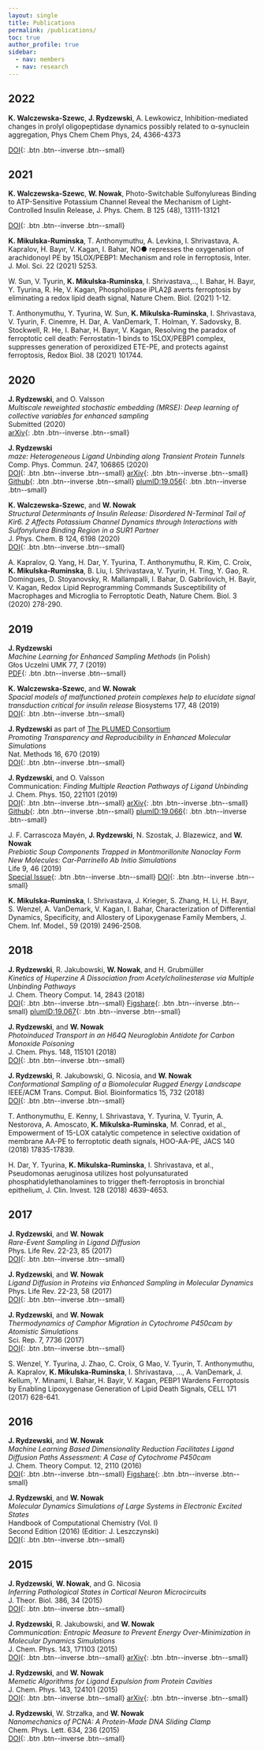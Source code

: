 ```yaml
---
layout: single
title: Publications
permalink: /publications/
toc: true
author_profile: true
sidebar:
  - nav: members
  - nav: research
---
```


## 2022
__K. Walczewska-Szewc__, __J. Rydzewski__, A. Lewkowicz, Inhibition-mediated changes in prolyl oligopeptidase dynamics possibly related to α-synuclein aggregation, Phys Chem Chem Phys, 24, 4366-4373 


[DOI](https://doi.org/10.1039/D1CP05238A){: .btn .btn--inverse .btn--small}

## 2021  
__K. Walczewska-Szewc__, __W. Nowak__, Photo-Switchable Sulfonylureas Binding to ATP-Sensitive Potassium Channel Reveal the Mechanism of Light-Controlled Insulin Release, J. Phys. Chem. B 125 (48), 13111-13121


[DOI](https://doi.org/10.1021/acs.jpcb.1c07292){: .btn .btn--inverse .btn--small}

__K. Mikulska-Ruminska__, T. Anthonymuthu, A. Levkina, I. Shrivastava, A. Kapralov, H. Bayır, V. Kagan, I. Bahar, NO● represses the oxygenation of arachidonoyl PE by 15LOX/PEBP1: Mechanism and role in ferroptosis, Inter. J. Mol. Sci. 22 (2021) 5253.  

W. Sun, V. Tyurin, __K. Mikulska-Ruminska__, I. Shrivastava,.., I. Bahar, H. Bayır, Y. Tyurina, R. He, V. Kagan, Phospholipase iPLA2β averts ferroptosis by eliminating a redox lipid death signal, Nature Chem. Biol. (2021) 1-12.  

T. Anthonymuthu, Y. Tyurina, W. Sun, __K. Mikulska-Ruminska__, I. Shrivastava, V. Tyurin, F. Cinemre, H. Dar, A. VanDemark, T. Holman, Y. Sadovsky, B. Stockwell, R. He, I. Bahar, H. Bayır, V. Kagan, Resolving the paradox of ferroptotic cell death: Ferrostatin-1 binds to 15LOX/PEBP1 complex, suppresses generation of peroxidized ETE-PE, and protects against ferroptosis, Redox Biol. 38 (2021) 101744. 


## 2020
__J. Rydzewski__, and O. Valsson  
*Multiscale reweighted stochastic embedding (MRSE): Deep learning of collective variables for enhanced sampling*  
Submitted (2020)  
[arXiv](https://arxiv.org/abs/2007.06377){: .btn .btn--inverse .btn--small}

__J. Rydzewski__  
*maze: Heterogeneous Ligand Unbinding along Transient Protein Tunnels*  
Comp. Phys. Commun. 247, 106865 (2020)  
[DOI](https://doi.org/10.1016/j.cpc.2019.106865){: .btn .btn--inverse .btn--small}
[arXiv](https://arxiv.org/abs/1904.03929){: .btn .btn--inverse .btn--small}
[Github](https://github.com/maze-code/plumed2-maze){: .btn .btn--inverse .btn--small}
[plumID:19.056](https://www.plumed-nest.org/eggs/19/056/){: .btn .btn--inverse .btn--small}  

__K. Walczewska-Szewc__, and __W. Nowak__  
*Structural Determinants of Insulin Release: Disordered N-Terminal Tail of Kir6. 2 Affects Potassium Channel Dynamics through Interactions with Sulfonylurea Binding Region in a SUR1 Partner*  
J. Phys. Chem. B 124, 6198 (2020)  
[DOI](https://pubs.acs.org/doi/10.1021/acs.jpcb.0c02720){: .btn .btn--inverse .btn--small}  

A. Kapralov, Q. Yang, H. Dar, Y. Tyurina, T. Anthonymuthu, R. Kim, C. Croix, __K. Mikulska-Ruminska__, B. Liu, I.  Shrivastava, V. Tyurin, H. Ting, Y. Gao, R. Domingues, D. Stoyanovsky, R. Mallampalli, I. Bahar, D. Gabrilovich, H. Bayir, V. Kagan, Redox Lipid Reprogramming Commands Susceptibility of Macrophages and Microglia to Ferroptotic Death, Nature Chem. Biol. 3 (2020) 278-290.



## 2019
__J. Rydzewski__  
*Machine Learning for Enhanced Sampling Methods* (in Polish)  
Głos Uczelni UMK 77, 7 (2019)  
[PDF](/assets/pubs/GU_2019-07-10_jr.pdf){: .btn .btn--inverse .btn--small}  

__K. Walczewska-Szewc__, and __W. Nowak__  
*Spacial models of malfunctioned protein complexes help to elucidate signal transduction critical for insulin release*
Biosystems 177, 48 (2019)  
[DOI](https://doi.org/10.1016/j.biosystems.2018.11.001){: .btn .btn--inverse .btn--small} 


__J. Rydzewski__ as part of [The PLUMED Consortium](https://www.plumed-nest.org/consortium.html)  
*Promoting Transparency and Reproducibility in Enhanced Molecular Simulations*  
Nat. Methods 16, 670 (2019)  
[DOI](https://doi.org/10.1038/s41592-019-0506-8){: .btn .btn--inverse .btn--small}

__J. Rydzewski__, and O. Valsson  
Communication: *Finding Multiple Reaction Pathways of Ligand Unbinding*  
J. Chem. Phys. 150, 221101 (2019)  
[DOI](https://doi.org/10.1063/1.5108638){: .btn .btn--inverse .btn--small}
[arXiv](https://arxiv.org/abs/1808.08089){: .btn .btn--inverse .btn--small}
[Github](https://github.com/maze-code/plumed2-maze){: .btn .btn--inverse .btn--small}
[plumID:19.066](https://www.plumed-nest.org/eggs/19/066/){: .btn .btn--inverse .btn--small}

J. F. Carrascoza Mayén, __J. Rydzewski__, N. Szostak, J. Blazewicz, and __W. Nowak__  
*Prebiotic Soup Components Trapped in Montmorillonite Nanoclay Form New Molecules: Car-Parrinello Ab Initio Simulations*  
Life 9, 46 (2019)  
[Special Issue](https://www.mdpi.com/journal/life/special_issues/Prebiotic_Chemistry){: .btn .btn--inverse .btn--small}
[DOI](https://doi.org/10.3390/life9020046){: .btn .btn--inverse .btn--small}  

__K. Mikulska-Ruminska__, I. Shrivastava, J. Krieger, S. Zhang, H. Li, H. Bayır, S. Wenzel, A. VanDemark, V. Kagan, I. Bahar, Characterization of Differential Dynamics, Specificity, and Allostery of Lipoxygenase Family Members, J. Chem. Inf. Model., 59 (2019) 2496-2508.

## 2018
__J. Rydzewski__, R. Jakubowski, __W. Nowak__, and H. Grubmüller  
*Kinetics of Huperzine A Dissociation from Acetylcholinesterase via Multiple Unbinding Pathways*  
J. Chem. Theory Comput. 14, 2843 (2018)  
[DOI](https://doi.org/10.1021/acs.jctc.8b00173){: .btn .btn--inverse .btn--small}
[Figshare](https://figshare.com/articles/Kinetics_of_Huperzine_A_Dissociation_from_Acetylcholinesterase_via_Multiple_Unbinding_Pathways/6333965){: .btn .btn--inverse .btn--small}
[plumID:19.067](https://www.plumed-nest.org/eggs/19/067/){: .btn .btn--inverse .btn--small}

__J. Rydzewski__, and __W. Nowak__  
*Photoinduced Transport in an H64Q Neuroglobin Antidote for Carbon Monoxide Poisoning*  
J. Chem. Phys. 148, 115101 (2018)  
[DOI](https://doi.org/10.1063/1.5013659){: .btn .btn--inverse .btn--small}

__J. Rydzewski__, R. Jakubowski, G. Nicosia, and __W. Nowak__  
*Conformational Sampling of a Biomolecular Rugged Energy Landscape*  
IEEE/ACM Trans. Comput. Biol. Bioinformatics 15, 732 (2018)  
[DOI](https://doi.org/10.1109/TCBB.2016.2634008){: .btn .btn--inverse .btn--small}  

T. Anthonymuthu, E. Kenny, I. Shrivastava, Y. Tyurina, V. Tyurin, A. Nestorova, A. Amoscato, __K. Mikulska-Ruminska__, M. Conrad, et al., Empowerment of 15-LOX catalytic competence in selective oxidation of membrane AA-PE to ferroptotic death signals, HOO-AA-PE, JACS 140 (2018) 17835-17839.


H. Dar, Y. Tyurina, __K. Mikulska-Ruminska__, I. Shrivastava, et al., Pseudomonas aeruginosa utilizes host polyunsaturated phosphatidylethanolamines to trigger theft-ferroptosis in bronchial epithelium, J. Clin. Invest. 128 (2018) 4639-4653.  


## 2017
__J. Rydzewski__, and __W. Nowak__  
*Rare-Event Sampling in Ligand Diffusion*  
Phys. Life Rev. 22-23, 85 (2017)  
[DOI](https://doi.org/10.1016/j.plrev.2017.08.011){: .btn .btn--inverse .btn--small}

__J. Rydzewski__, and __W. Nowak__  
*Ligand Diffusion in Proteins via Enhanced Sampling in Molecular Dynamics*  
Phys. Life Rev. 22-23, 58 (2017)  
[DOI](https://doi.org/10.1016/j.plrev.2017.03.003){: .btn .btn--inverse .btn--small}

__J. Rydzewski__, and __W. Nowak__  
*Thermodynamics of Camphor Migration in Cytochrome P450cam by Atomistic Simulations*  
Sci. Rep. 7, 7736 (2017)  
[DOI](https://doi.org/10.1038/s41598-017-07993-0){: .btn .btn--inverse .btn--small}

S. Wenzel, Y. Tyurina, J. Zhao, C. Croix, G Mao, V. Tyurin, T. Anthonymuthu, A. Kapralov, __K. Mikulska-Ruminska__, I. Shrivastava, ..., A. VanDemark, J. Kellum, Y. Minami, I. Bahar, H. Bayir, V. Kagan, PEBP1 Wardens Ferroptosis by Enabling Lipoxygenase Generation of Lipid Death Signals, CELL 171 (2017) 628-641.  

## 2016
__J. Rydzewski__, and __W. Nowak__  
*Machine Learning Based Dimensionality Reduction Facilitates Ligand Diffusion Paths Assessment: A Case of Cytochrome P450cam*  
J. Chem. Theory Comput. 12, 2110 (2016)  
[DOI](https://doi.org/10.1021/acs.jctc.6b00212){: .btn .btn--inverse .btn--small}
[Figshare](https://figshare.com/articles/Machine_Learning_Based_Dimensionality_Reduction_Facilitates_Ligand_Diffusion_Paths_Assessment_A_Case_of_Cytochrome_P450cam/3125365){: .btn .btn--inverse .btn--small}

__J. Rydzewski__, and __W. Nowak__  
*Molecular Dynamics Simulations of Large Systems in Electronic Excited States*  
Handbook of Computational Chemistry (Vol. I)  
Second Edition (2016) (Editior: J. Leszczynski)  
[DOI](https://doi.org/10.1007/978-94-007-6169-8_49-1){: .btn .btn--inverse .btn--small}

## 2015
__J. Rydzewski__, __W. Nowak__, and G. Nicosia  
*Inferring Pathological States in Cortical Neuron Microcircuits*  
J. Theor. Biol. 386, 34 (2015)  
[DOI](https://doi.org/10.1016/j.jtbi.2015.09.004){: .btn .btn--inverse .btn--small}

__J. Rydzewski__, R. Jakubowski, and __W. Nowak__  
*Communication: Entropic Measure to Prevent Energy Over-Minimization in Molecular Dynamics Simulations*  
J. Chem. Phys. 143, 171103 (2015)  
[DOI](https://doi.org/10.1063/1.4935370){: .btn .btn--inverse .btn--small}
[arXiv](https://arxiv.org/abs/1507.01118){: .btn .btn--inverse .btn--small}

__J. Rydzewski__, and __W. Nowak__  
*Memetic Algorithms for Ligand Expulsion from Protein Cavities*  
J. Chem. Phys. 143, 124101 (2015)  
[DOI](https://doi.org/10.1063/1.4931181){: .btn .btn--inverse .btn--small}
[arXiv](https://arxiv.org/abs/1507.00150){: .btn .btn--inverse .btn--small}

__J. Rydzewski__, W. Strzałka, and __W. Nowak__  
*Nanomechanics of PCNA: A Protein-Made DNA Sliding Clamp*  
Chem. Phys. Lett. 634, 236 (2015)  
[DOI](https://doi.org/10.1016/j.cplett.2015.06.027){: .btn .btn--inverse .btn--small}


